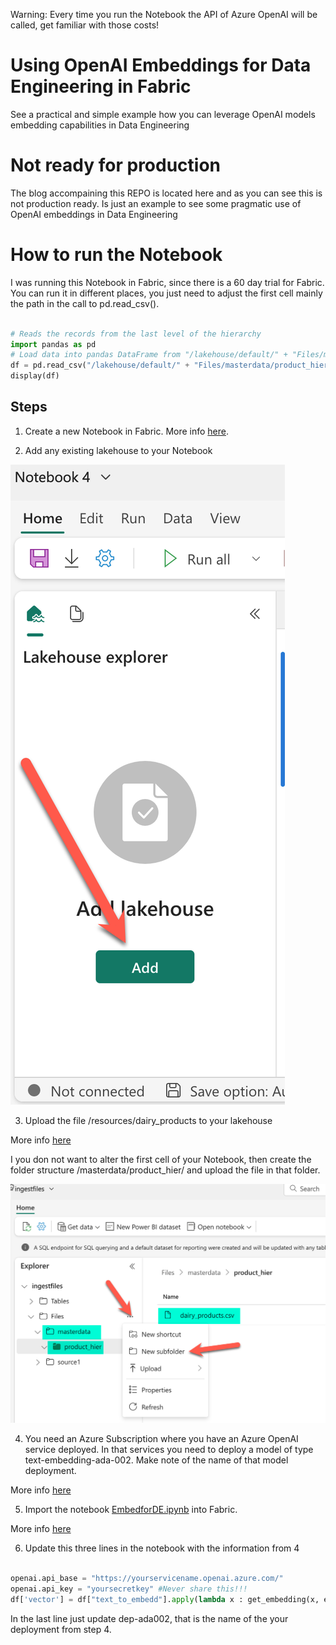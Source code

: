 Warning:
Every time you run the Notebook the API of Azure OpenAI will be called, get familiar with those costs!



# Using OpenAI Embeddings for Data Engineering in Fabric
See a practical and simple example how you can leverage OpenAI models embedding capabilities in Data Engineering

# Not ready for production
The blog accompaining this REPO is located here and as you can see this is not production ready. Is just an example to see some pragmatic use of OpenAI embeddings in Data Engineering

# How to run the Notebook

I was running this Notebook in Fabric, since there is a 60 day trial for Fabric. You can run it in different places, you just need to adjust the first cell mainly the path in the call to pd.read_csv().

```python

# Reads the records from the last level of the hierarchy
import pandas as pd
# Load data into pandas DataFrame from "/lakehouse/default/" + "Files/masterdata/product_hier/dairy_products.csv"
df = pd.read_csv("/lakehouse/default/" + "Files/masterdata/product_hier/dairy_products.csv")
display(df)
```

## Steps
1. Create a new Notebook in Fabric. More info [here](https://learn.microsoft.com/en-us/fabric/data-engineering/how-to-use-notebook#create-a-new-notebook).

2. Add any existing lakehouse to your Notebook

![Screeshot of adding lakehouse to notebook](resources/images/AddLakehouse.png)

3. Upload the file /resources/dairy_products to your lakehouse

More info [here](https://learn.microsoft.com/en-us/fabric/data-engineering/load-data-lakehouse#local-file-upload)

I you don not want to alter the first cell of your Notebook, then create the folder structure /masterdata/product_hier/ and upload the file in that folder.

![Screeshot folder structure](resources/images/folders.png)

4. You need an Azure Subscription where you have an Azure OpenAI service deployed. In that services you need to deploy a model of type text-embedding-ada-002. Make note of the name of that model deployment.

More info [here](https://learn.microsoft.com/en-us/azure/ai-services/openai/how-to/create-resource?pivots=web-portal)

5. Import the notebook [EmbedforDE.ipynb](/EmbedforDE.ipynb) into Fabric. 

More info [here](https://learn.microsoft.com/en-us/fabric/data-engineering/how-to-use-notebook#import-existing-notebooks)


6. Update this three lines in the notebook with the information from 4

```python

openai.api_base = "https://yourservicename.openai.azure.com/"
openai.api_key = "yoursecretkey" #Never share this!!!
df['vector'] = df["text_to_embedd"].apply(lambda x : get_embedding(x, engine = 'dep-ada002'))
```

In the last line just update dep-ada002, that is the name of the your deployment from step 4.


